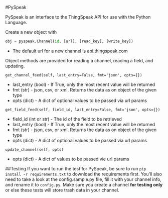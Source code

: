 #PySpeak

PySpeak is an interface to the ThingSpeak API for use with the Python Language.

Create a new object with
```python
obj = pyspeak.Channel(id, [url], [read_key], [write_key])
```
* The default url for a new channel is api.thingspeak.com

Object methods are provided for reading a channel, reading a field, and updating.

`get_channel_feed(self, last_entry=False, fmt='json', opts={})`
* last_entry (bool) - If True, only the most recent value will be returned
* fmt (str) - json, csv, or xml. Returns the data as on object of the given type
* opts (dict) - A dict of optional values to be passed via url params

`get_field_feed(self, field_id, last_entry=False, fmt='json', opts={})`
* field_id (int or str) - The id of the field to be retrieved
* last_entry (bool) - If True, only the most recent value will be returned
* fmt (str) - json, csv, or xml. Returns the data as on object of the given type
* opts (dict) - A dict of optional values to be passed via url params

`update_channel(self, opts)`
* opts (dict) - A dict of values to be passed vie url params

##Testing
If you want to run the test for PySpeak, be sure to run `pip install -r requirements.txt` to download the requirements first. You'll also need to take a look at the config.sample.py file, fill it with your channel info, and rename it to `config.py`. Make sure you create a channel __for testing only__ or else these tests will store trash data in your channel.
